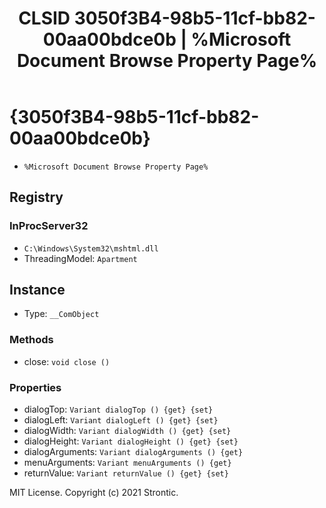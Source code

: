 ﻿---
title: "CLSID 3050f3B4-98b5-11cf-bb82-00aa00bdce0b | %Microsoft Document Browse Property Page%"
excerpt: What is COM-Object CLSID 3050f3B4-98b5-11cf-bb82-00aa00bdce0b?
---

# {3050f3B4-98b5-11cf-bb82-00aa00bdce0b}

* `%Microsoft Document Browse Property Page%`

## Registry


### InProcServer32

* `C:\Windows\System32\mshtml.dll`
* ThreadingModel: `Apartment`

## Instance

* Type: `__ComObject`

### Methods

* close: `void close ()`

### Properties

* dialogTop: `Variant dialogTop () {get} {set} `
* dialogLeft: `Variant dialogLeft () {get} {set} `
* dialogWidth: `Variant dialogWidth () {get} {set} `
* dialogHeight: `Variant dialogHeight () {get} {set} `
* dialogArguments: `Variant dialogArguments () {get} `
* menuArguments: `Variant menuArguments () {get} `
* returnValue: `Variant returnValue () {get} {set} `

MIT License. Copyright (c) 2021 Strontic.



